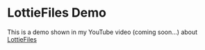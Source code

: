 # LottieFiles Demo

This is a demo shown in my YouTube video (coming soon...) about [LottieFiles](https://lottiefiles.com)

